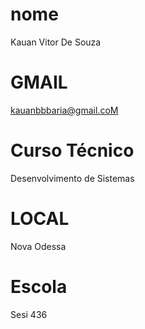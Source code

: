 # nome
Kauan Vitor De Souza 
# GMAIL
kauanbbbaria@gmail.coM
# Curso Técnico
Desenvolvimento de Sistemas
# LOCAL
Nova Odessa
# Escola
Sesi 436
